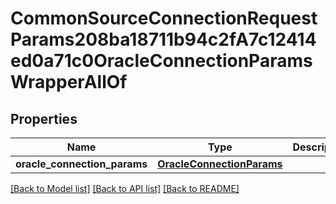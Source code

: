 # CommonSourceConnectionRequestParams208ba18711b94c2fA7c12414ed0a71c0OracleConnectionParamsWrapperAllOf


## Properties
Name | Type | Description | Notes
------------ | ------------- | ------------- | -------------
**oracle_connection_params** | [**OracleConnectionParams**](OracleConnectionParams.md) |  | [optional] 

[[Back to Model list]](../README.md#documentation-for-models) [[Back to API list]](../README.md#documentation-for-api-endpoints) [[Back to README]](../README.md)


